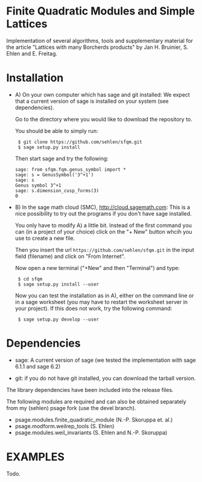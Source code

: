 Finite Quadratic Modules and Simple Lattices
============================================

Implementation of several algorithms, tools and supplementary material
for the article "Lattices with many Borcherds products" 
by Jan H. Bruinier, S. Ehlen and E. Freitag.

Installation
============

-  A) On your own computer which has sage and git installed:
   We expect that a current version of sage is installed on your system (see dependencies).

   Go to the directory where you would like to download the repository to.

   You should be able to simply run:
   ```
    $ git clone https://github.com/sehlen/sfqm.git
    $ sage setup.py install
   ```

   Then start sage and try the following:
   ```
   sage: from sfqm.fqm.genus_symbol import *
   sage: s = GenusSymbol('3^+1')
   sage: s
   Genus symbol 3^+1
   sage: s.dimension_cusp_forms(3)
   0
   ```

-  B) In the sage math cloud (SMC), http://cloud.sagemath.com:
   This is a nice possibility to try out the programs
   if you don't have sage installed.

   You only have to modify A) a little bit.
   Instead of the first command you can (in a project of your choice)
   click on the "+ New" button whcih you use to create a new file.

   Then you insert the url ```https://github.com/sehlen/sfqm.git```
   in the input field (filename) and click on "From Internet".

   Now open a new terminal ("+New" and then "Terminal") and type:

   ```
    $ cd sfqm
    $ sage setup.py install --user
   ```

   Now you can test the installation as in A),
   either on the command line or in a sage worksheet 
   (you may have to restart the worksheet server in your project).
   If this does not work, try the following command:
    
   ```
    $ sage setup.py develop --user
   ```
   

Dependencies
============

- sage: A current version of sage 
(we tested the implementation with sage 6.1.1 and sage 6.2)

- git: if you do not have git installed, you can download the tarball version.

The library dependencies have been included into the release files.

The following modules are required and can also be obtained
separately from my (sehlen) psage fork (use the devel branch).

- psage.modules.finite_quadratic_module (N.-P. Skoruppa et. al.)
- psage.modform.weilrep_tools (S. Ehlen)
- psage.modules.weil_invariants (S. Ehlen and N.-P. Skoruppa)


EXAMPLES
========

Todo.
